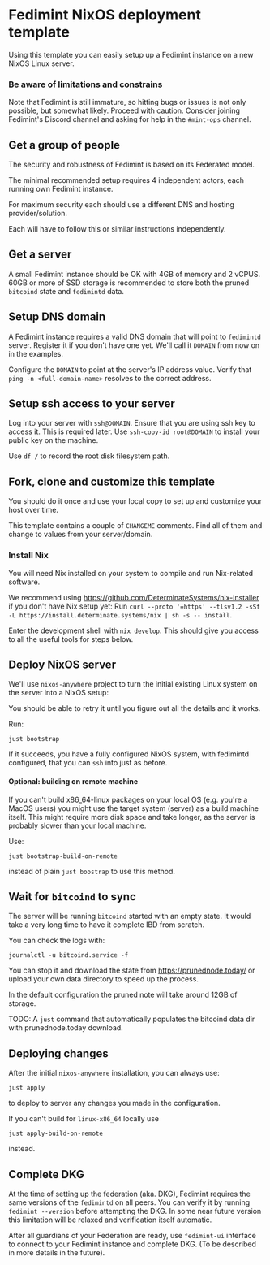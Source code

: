 # Fedimint NixOS deployment template

Using this template you can easily setup up a Fedimint instance on a new NixOS Linux server.


### Be aware of limitations and constrains

Note that Fedimint is still immature, so hitting bugs or issues is not only possible, but somewhat likely.
Proceed with caution. Consider joining Fedimint's Discord channel and asking for help in the `#mint-ops` channel.


## Get a group of people

The security and robustness of Fedimint is based on its Federated model.

The minimal recommended setup requires 4 independent actors, each running own Fedimint instance.

For maximum security each should use a different DNS and hosting provider/solution.

Each will have to follow this or similar instructions independently.


## Get a server

A small Fedimint instance should be OK with 4GB of memory and 2 vCPUS. 60GB or more of
SSD storage is recommended to store both the pruned `bitcoind` state and `fedimintd` data.


## Setup DNS domain

A Fedimint instance requires a valid DNS domain that will point to `fedimintd` server. Register it if you
don't have one yet. We'll call it `DOMAIN` from now on in the examples.

Configure the `DOMAIN` to point at the server's IP address value. Verify that `ping -n <full-domain-name>` resolves to the correct address.


## Setup ssh access to your server

Log into your server with `ssh@DOMAIN`. Ensure that you are using ssh key to access it. This is required later.
Use `ssh-copy-id root@DOMAIN` to install your public key on the machine.

Use `df /` to record the root disk filesystem path.


## Fork, clone and customize this template

You should do it once and use your local copy to set up and customize your host over time.

This template contains a couple of `CHANGEME` comments. Find all of them and change to values from your server/domain.


### Install Nix

You will need Nix installed on your system to compile and run Nix-related software.

We recommend using https://github.com/DeterminateSystems/nix-installer if you don't
have Nix setup yet: Run `curl --proto '=https' --tlsv1.2 -sSf -L https://install.determinate.systems/nix | sh -s -- install`.

Enter the development shell with `nix develop`. This should give you access to all the useful tools for steps
below.

## Deploy NixOS server

We'll use `nixos-anywhere` project to turn the initial existing Linux system on the server into a NixOS setup:

You should be able to retry it until you figure out all the details and it works.

Run:

```
just bootstrap
```

If it succeeds, you have a fully configured NixOS system, with fedimintd configured,
that you can `ssh` into just as before.


#### Optional: building on remote machine

If you can't build x86_64-linux packages on your local OS (e.g. you're a MacOS users)
you might use the target system (server) as a build machine itself. This might require more
disk space and take longer, as the server is probably slower than your local machine.

Use:

```
just bootstrap-build-on-remote
```

instead of plain `just boostrap` to use this method.


## Wait for `bitcoind` to sync

The server will be running `bitcoind` started with an empty state. It would take a very
long time to have it complete IBD from scratch.

You can check the logs with:

```
journalctl -u bitcoind.service -f
```

You can stop it and download the state from https://prunednode.today/ or upload your own
data directory to speed up the process.

In the default configuration the pruned note will take around 12GB of storage.

TODO: A `just` command that automatically populates the bitcoind data dir with
prunednode.today download.

## Deploying changes

After the initial `nixos-anywhere` installation, you can always use:

```
just apply
```

to deploy to server any changes you made in the configuration.

If you can't build for `linux-x86_64` locally use

```
just apply-build-on-remote
```

instead.


## Complete DKG

At the time of setting up the federation (aka. DKG), Fedimint requires the same versions of the
`fedimintd` on all peers. You can verify it by running `fedimint --version` before attempting
the DKG. In some near future version this limitation will be relaxed and verification itself automatic.

After all guardians of your Federation are ready, use `fedimint-ui` interface to connect to
your Fedimint instance and complete DKG. (To be described in more details in the future).
